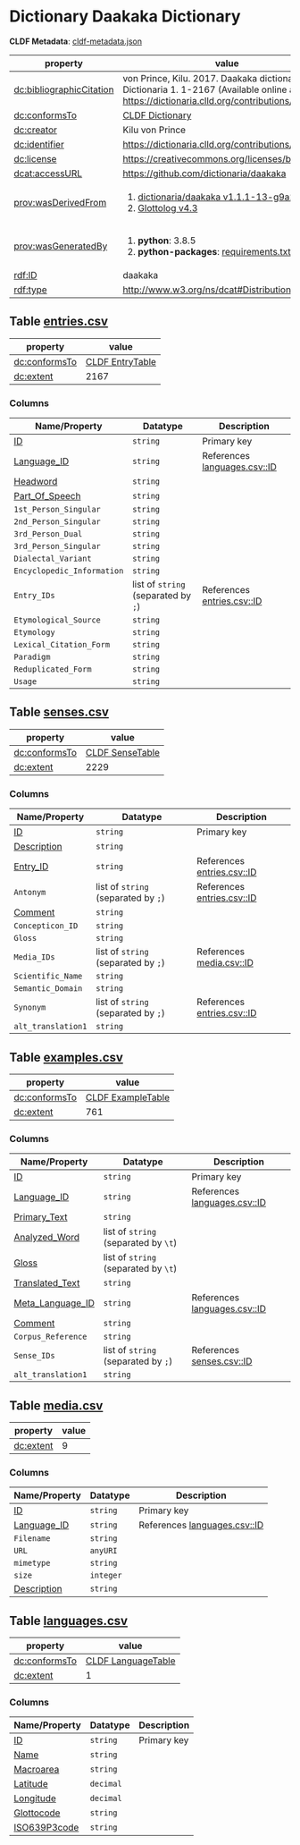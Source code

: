 <a name="ds-cldfmetadatajson"> </a>

# Dictionary Daakaka Dictionary

**CLDF Metadata**: [cldf-metadata.json](./cldf-metadata.json)

property | value
 --- | ---
[dc:bibliographicCitation](http://purl.org/dc/terms/bibliographicCitation) | von Prince, Kilu. 2017. Daakaka dictionary. Dictionaria 1. 1-2167 (Available online at https://dictionaria.clld.org/contributions/daakaka)
[dc:conformsTo](http://purl.org/dc/terms/conformsTo) | [CLDF Dictionary](http://cldf.clld.org/v1.0/terms.rdf#Dictionary)
[dc:creator](http://purl.org/dc/terms/creator) | Kilu von Prince
[dc:identifier](http://purl.org/dc/terms/identifier) | https://dictionaria.clld.org/contributions/daakaka
[dc:license](http://purl.org/dc/terms/license) | https://creativecommons.org/licenses/by/4.0/
[dcat:accessURL](http://www.w3.org/ns/dcat#accessURL) | https://github.com/dictionaria/daakaka
[prov:wasDerivedFrom](http://www.w3.org/ns/prov#wasDerivedFrom) | <ol><li><a href="https://github.com/dictionaria/daakaka/tree/9a2582a">dictionaria/daakaka v1.1.1-13-g9a2582a</a></li><li><a href="https://github.com/glottolog/glottolog/tree/v4.3">Glottolog v4.3</a></li></ol>
[prov:wasGeneratedBy](http://www.w3.org/ns/prov#wasGeneratedBy) | <ol><li><strong>python</strong>: 3.8.5</li><li><strong>python-packages</strong>: <a href="./requirements.txt">requirements.txt</a></li></ol>
[rdf:ID](http://www.w3.org/1999/02/22-rdf-syntax-ns#ID) | daakaka
[rdf:type](http://www.w3.org/1999/02/22-rdf-syntax-ns#type) | http://www.w3.org/ns/dcat#Distribution


## <a name="table-entriescsv"></a>Table [entries.csv](./entries.csv)

property | value
 --- | ---
[dc:conformsTo](http://purl.org/dc/terms/conformsTo) | [CLDF EntryTable](http://cldf.clld.org/v1.0/terms.rdf#EntryTable)
[dc:extent](http://purl.org/dc/terms/extent) | 2167


### Columns

Name/Property | Datatype | Description
 --- | --- | --- 
[ID](http://cldf.clld.org/v1.0/terms.rdf#id) | `string` | Primary key
[Language_ID](http://cldf.clld.org/v1.0/terms.rdf#languageReference) | `string` | References [languages.csv::ID](#table-languagescsv)
[Headword](http://cldf.clld.org/v1.0/terms.rdf#headword) | `string` | 
[Part_Of_Speech](http://cldf.clld.org/v1.0/terms.rdf#partOfSpeech) | `string` | 
`1st_Person_Singular` | `string` | 
`2nd_Person_Singular` | `string` | 
`3rd_Person_Dual` | `string` | 
`3rd_Person_Singular` | `string` | 
`Dialectal_Variant` | `string` | 
`Encyclopedic_Information` | `string` | 
`Entry_IDs` | list of `string` (separated by ` ; `) | References [entries.csv::ID](#table-entriescsv)
`Etymological_Source` | `string` | 
`Etymology` | `string` | 
`Lexical_Citation_Form` | `string` | 
`Paradigm` | `string` | 
`Reduplicated_Form` | `string` | 
`Usage` | `string` | 

## <a name="table-sensescsv"></a>Table [senses.csv](./senses.csv)

property | value
 --- | ---
[dc:conformsTo](http://purl.org/dc/terms/conformsTo) | [CLDF SenseTable](http://cldf.clld.org/v1.0/terms.rdf#SenseTable)
[dc:extent](http://purl.org/dc/terms/extent) | 2229


### Columns

Name/Property | Datatype | Description
 --- | --- | --- 
[ID](http://cldf.clld.org/v1.0/terms.rdf#id) | `string` | Primary key
[Description](http://cldf.clld.org/v1.0/terms.rdf#description) | `string` | 
[Entry_ID](http://cldf.clld.org/v1.0/terms.rdf#entryReference) | `string` | References [entries.csv::ID](#table-entriescsv)
`Antonym` | list of `string` (separated by ` ; `) | References [entries.csv::ID](#table-entriescsv)
[Comment](http://cldf.clld.org/v1.0/terms.rdf#comment) | `string` | 
`Concepticon_ID` | `string` | 
`Gloss` | `string` | 
`Media_IDs` | list of `string` (separated by ` ; `) | References [media.csv::ID](#table-mediacsv)
`Scientific_Name` | `string` | 
`Semantic_Domain` | `string` | 
`Synonym` | list of `string` (separated by ` ; `) | References [entries.csv::ID](#table-entriescsv)
`alt_translation1` | `string` | 

## <a name="table-examplescsv"></a>Table [examples.csv](./examples.csv)

property | value
 --- | ---
[dc:conformsTo](http://purl.org/dc/terms/conformsTo) | [CLDF ExampleTable](http://cldf.clld.org/v1.0/terms.rdf#ExampleTable)
[dc:extent](http://purl.org/dc/terms/extent) | 761


### Columns

Name/Property | Datatype | Description
 --- | --- | --- 
[ID](http://cldf.clld.org/v1.0/terms.rdf#id) | `string` | Primary key
[Language_ID](http://cldf.clld.org/v1.0/terms.rdf#languageReference) | `string` | References [languages.csv::ID](#table-languagescsv)
[Primary_Text](http://cldf.clld.org/v1.0/terms.rdf#primaryText) | `string` | 
[Analyzed_Word](http://cldf.clld.org/v1.0/terms.rdf#analyzedWord) | list of `string` (separated by `\t`) | 
[Gloss](http://cldf.clld.org/v1.0/terms.rdf#gloss) | list of `string` (separated by `\t`) | 
[Translated_Text](http://cldf.clld.org/v1.0/terms.rdf#translatedText) | `string` | 
[Meta_Language_ID](http://cldf.clld.org/v1.0/terms.rdf#metaLanguageReference) | `string` | References [languages.csv::ID](#table-languagescsv)
[Comment](http://cldf.clld.org/v1.0/terms.rdf#comment) | `string` | 
`Corpus_Reference` | `string` | 
`Sense_IDs` | list of `string` (separated by ` ; `) | References [senses.csv::ID](#table-sensescsv)
`alt_translation1` | `string` | 

## <a name="table-mediacsv"></a>Table [media.csv](./media.csv)

property | value
 --- | ---
[dc:extent](http://purl.org/dc/terms/extent) | 9


### Columns

Name/Property | Datatype | Description
 --- | --- | --- 
[ID](http://cldf.clld.org/v1.0/terms.rdf#id) | `string` | Primary key
[Language_ID](http://cldf.clld.org/v1.0/terms.rdf#languageReference) | `string` | References [languages.csv::ID](#table-languagescsv)
`Filename` | `string` | 
`URL` | `anyURI` | 
`mimetype` | `string` | 
`size` | `integer` | 
[Description](http://cldf.clld.org/v1.0/terms.rdf#description) | `string` | 

## <a name="table-languagescsv"></a>Table [languages.csv](./languages.csv)

property | value
 --- | ---
[dc:conformsTo](http://purl.org/dc/terms/conformsTo) | [CLDF LanguageTable](http://cldf.clld.org/v1.0/terms.rdf#LanguageTable)
[dc:extent](http://purl.org/dc/terms/extent) | 1


### Columns

Name/Property | Datatype | Description
 --- | --- | --- 
[ID](http://cldf.clld.org/v1.0/terms.rdf#id) | `string` | Primary key
[Name](http://cldf.clld.org/v1.0/terms.rdf#name) | `string` | 
[Macroarea](http://cldf.clld.org/v1.0/terms.rdf#macroarea) | `string` | 
[Latitude](http://cldf.clld.org/v1.0/terms.rdf#latitude) | `decimal` | 
[Longitude](http://cldf.clld.org/v1.0/terms.rdf#longitude) | `decimal` | 
[Glottocode](http://cldf.clld.org/v1.0/terms.rdf#glottocode) | `string` | 
[ISO639P3code](http://cldf.clld.org/v1.0/terms.rdf#iso639P3code) | `string` | 

